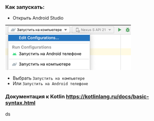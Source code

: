 ### Как запускать:
 - Открыть Android Studio


![как запускать](readme-images/как-запускать.png)
 - Выбрать `Запустить на компьютере`
 - Или `Запустить на Android телефоне`

### Документация к Kotlin https://kotlinlang.ru/docs/basic-syntax.html

ds